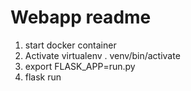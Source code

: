 # Webapp readme
1. start docker container
2. Activate virtualenv  . venv/bin/activate
3. export FLASK_APP=run.py
4. flask run
